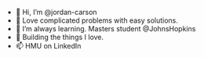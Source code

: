 - 👋 Hi, I’m @jordan-carson
- 👀 Love complicated problems with easy solutions.
- 🌱 I’m always learning. Masters student @JohnsHopkins 
- 💞️ Building the things I love.
- 📫 HMU on LinkedIn


